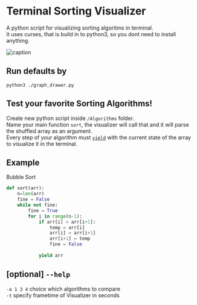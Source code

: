 # Terminal Sorting Visualizer
A python script for visualizing sorting algoritms in terminal.  
It uses curses, that is build in to python3, so you dont need to install anything.

![caption](https://i.imgur.com/gbmtdZk.gif)
## Run defaults by 
`python3 ./graph_drawer.py`

## Test your favorite Sorting Algorithms!
Create new python script inside `/Algorithms` folder.  
Name your main function `sort`, the visualizer will call that and it will parse the shuffled array as an argument.  
Every step of your algorithm must [`yield`]([https://www.geeksforgeeks.org/use-yield-keyword-instead-return-keyword-python/](https://wiki.python.org/moin/Generators)) with the current state of the array to visualize it in the terminal.  

## Example
Bubble Sort
```py
def sort(arr):
    n=len(arr)
    fine = False
    while not fine:
        fine = True
        for i in range(n-1): 
            if arr[i] > arr[i+1]:
                temp = arr[i]
                arr[i] = arr[i+1]
                arr[i+1] = temp
                fine = False
        
            yield arr
```
## [optional] `--help`
`-a 1 3 4` choice which algorithms to compare  
`-t` specify frametime of Visualizer in seconds

